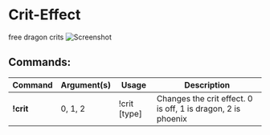 # Crit-Effect
free dragon crits
![Screenshot](i.imgur.com/QCknoIF.jpg)

## Commands:

Command | Argument(s) | Usage | Description
---|---|---|---
**!crit** | 0, 1, 2 | !crit [type] | Changes the crit effect. 0 is off, 1 is dragon, 2 is phoenix
